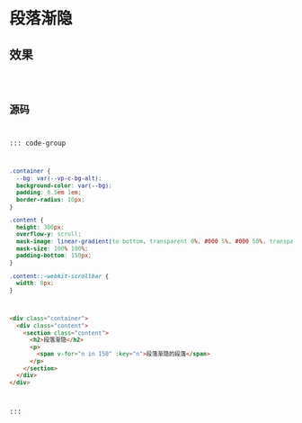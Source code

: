 
<script setup>
import Code from '../段落渐隐.vue'
</script>

# 段落渐隐

## 效果

<Code />

## 源码

::: code-group
```css
.container {
  --bg: var(--vp-c-bg-alt);
  background-color: var(--bg);
  padding: 0.5em 1em;
  border-radius: 10px;
}

.content {
  height: 300px;
  overflow-y: scroll;
  mask-image: linear-gradient(to bottom, transparent 0%, #000 5%, #000 50%, transparent 100%);
  mask-size: 100% 100%;
  padding-bottom: 150px;
}

.content::-webkit-scrollbar {
  width: 0px;
}
```

```html
<div class="container">
  <div class="content">
    <section class="content">
      <h2>段落渐隐</h2>
      <p>
        <span v-for="n in 150" :key="n">段落渐隐的段落</span>
      </p>
    </section>
  </div>
</div>
```
:::
